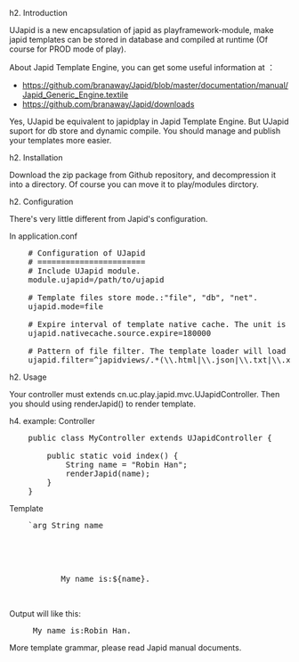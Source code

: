 h2. Introduction

UJapid is a new encapsulation of japid as playframework-module, make japid templates can be stored in database and compiled at runtime (Of course for PROD mode of play).

About Japid Template Engine, you can get some useful information at ：
* https://github.com/branaway/Japid/blob/master/documentation/manual/Japid_Generic_Engine.textile 
* https://github.com/branaway/Japid/downloads

Yes, UJapid be equivalent to japidplay in Japid Template Engine. But UJapid suport for db store and dynamic compile. You should manage and publish your templates more easier.

h2. Installation

Download the zip package from Github repository, and decompression it into a directory. Of course you can move it to play/modules dirctory. 

h2. Configuration

There's very little different from Japid's configuration.

In application.conf
<pre>
	# Configuration of UJapid
	# =======================
	# Include UJapid module.
	module.ujapid=/path/to/ujapid

    # Template files store mode.:"file", "db", "net".
	ujapid.mode=file

	# Expire interval of template native cache. The unit is "ms". Default value is 2000. 
	ujapid.nativecache.source.expire=180000

    # Pattern of file filter. The template loader will load files by this pattern.  
	ujapid.filter=^japidviews/.*(\\.html|\\.json|\\.txt|\\.xml)$
</pre>

h2. Usage

Your controller must extends cn.uc.play.japid.mvc.UJapidController. Then you should using renderJapid() to render template.

h4. example:
Controller
<pre>
	public class MyController extends UJapidController {

    	public static void index() {
    		String name = "Robin Han";
    		renderJapid(name);
    	}
	}
</pre>

Template
<pre>
	`arg String name	
	<html>
	   <head>
	   	  <title>sample</title>
	   </head>
	   <body>
	   	   My name is:${name}.
	   </body>
	</html>
</pre>

Output will like this:
<pre>
     My name is:Robin Han.
</pre>

More template grammar, please read Japid manual documents.